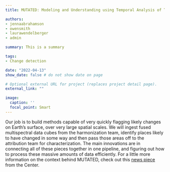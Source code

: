 ```yaml
---
title: MUTATED: Modeling and Understanding using Temporal Analysis of Transient Earth Data

authors:
- jennaabrahamson
- owensmith
- laurawendelberger
- admin

summary: This is a summary

tags:
- Change detection

date: "2022-04-13"
show_date: false # do not show date on page

# Optional external URL for project (replaces project detail page).
external_link: ""

image:
  caption: ''
  focal_point: Smart
---
```


Our job is to build methods capable of very quickly flagging likely changes on Earth’s surface, over very large spatial scales. We will ingest fused multispectral data cubes from the harmonization team, identify places likely to have changed in some way and then pass those areas off to the attribution team for characterization. The main innovations are in connecting all of these pieces together in one pipeline, and figuring out how to process these massive amounts of data efficiently. For a little more information on the context behind MUTATED, check out this [news piece](https://cnr.ncsu.edu/geospatial/news/2021/02/08/new-research-will-improve-accuracy-efficiency-of-imagery-analysis/) from the Center.
